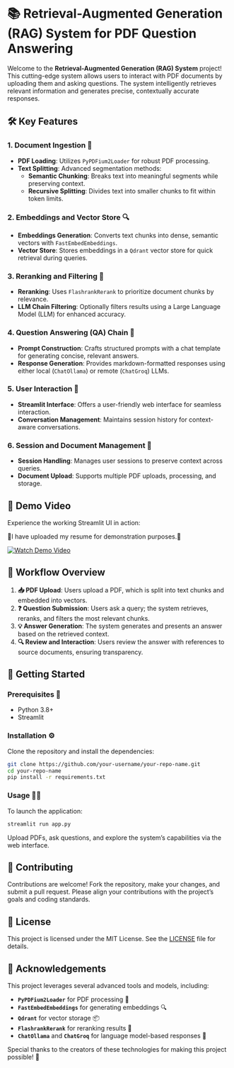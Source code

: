 # 📚 **Retrieval-Augmented Generation (RAG) System** for PDF Question Answering

Welcome to the **Retrieval-Augmented Generation (RAG) System** project! This cutting-edge system allows users to interact with PDF documents by uploading them and asking questions. The system intelligently retrieves relevant information and generates precise, contextually accurate responses.

## 🛠️ **Key Features**

### 1. **Document Ingestion** 📄
- **PDF Loading**: Utilizes `PyPDFium2Loader` for robust PDF processing.
- **Text Splitting**: Advanced segmentation methods:
  - **Semantic Chunking**: Breaks text into meaningful segments while preserving context.
  - **Recursive Splitting**: Divides text into smaller chunks to fit within token limits.

### 2. **Embeddings and Vector Store** 🔍
- **Embeddings Generation**: Converts text chunks into dense, semantic vectors with `FastEmbedEmbeddings`.
- **Vector Store**: Stores embeddings in a `Qdrant` vector store for quick retrieval during queries.

### 3. **Reranking and Filtering** 🎯
- **Reranking**: Uses `FlashrankRerank` to prioritize document chunks by relevance.
- **LLM Chain Filtering**: Optionally filters results using a Large Language Model (LLM) for enhanced accuracy.

### 4. **Question Answering (QA) Chain** 🤖
- **Prompt Construction**: Crafts structured prompts with a chat template for generating concise, relevant answers.
- **Response Generation**: Provides markdown-formatted responses using either local (`ChatOllama`) or remote (`ChatGroq`) LLMs.

### 5. **User Interaction** 💬
- **Streamlit Interface**: Offers a user-friendly web interface for seamless interaction.
- **Conversation Management**: Maintains session history for context-aware conversations.

### 6. **Session and Document Management** 📑
- **Session Handling**: Manages user sessions to preserve context across queries.
- **Document Upload**: Supports multiple PDF uploads, processing, and storage.

## 🎥 **Demo Video**

Experience the working Streamlit UI in action:

📄I have uploaded my resume for demonstration purposes.📄

[![Watch Demo Video](https://img.youtube.com/vi/your-video-id/maxresdefault.jpg)](https://github.com/user-attachments/assets/87b7ff0d-f139-412a-ac8c-df9e83a52b97)

## 🔄 **Workflow Overview**

1. **📥 PDF Upload**: Users upload a PDF, which is split into text chunks and embedded into vectors.
2. **❓ Question Submission**: Users ask a query; the system retrieves, reranks, and filters the most relevant chunks.
3. **💡 Answer Generation**: The system generates and presents an answer based on the retrieved context.
4. **🔍 Review and Interaction**: Users review the answer with references to source documents, ensuring transparency.

## 🚀 **Getting Started**

### **Prerequisites** 🔧
- Python 3.8+
- Streamlit

### **Installation** ⚙️

Clone the repository and install the dependencies:

```bash
git clone https://github.com/your-username/your-repo-name.git
cd your-repo-name
pip install -r requirements.txt
```

### **Usage** 🏃‍♂️

To launch the application:

```bash
streamlit run app.py
```

Upload PDFs, ask questions, and explore the system’s capabilities via the web interface.

## 🤝 **Contributing**

Contributions are welcome! Fork the repository, make your changes, and submit a pull request. Please align your contributions with the project’s goals and coding standards.

## 📄 **License**

This project is licensed under the MIT License. See the [LICENSE](LICENSE) file for details.

## 🙏 **Acknowledgements**

This project leverages several advanced tools and models, including:
- **`PyPDFium2Loader`** for PDF processing 📄
- **`FastEmbedEmbeddings`** for generating embeddings 🔍
- **`Qdrant`** for vector storage 📦
- **`FlashrankRerank`** for reranking results 🎯
- **`ChatOllama`** and **`ChatGroq`** for language model-based responses 🤖

Special thanks to the creators of these technologies for making this project possible! 🌟
